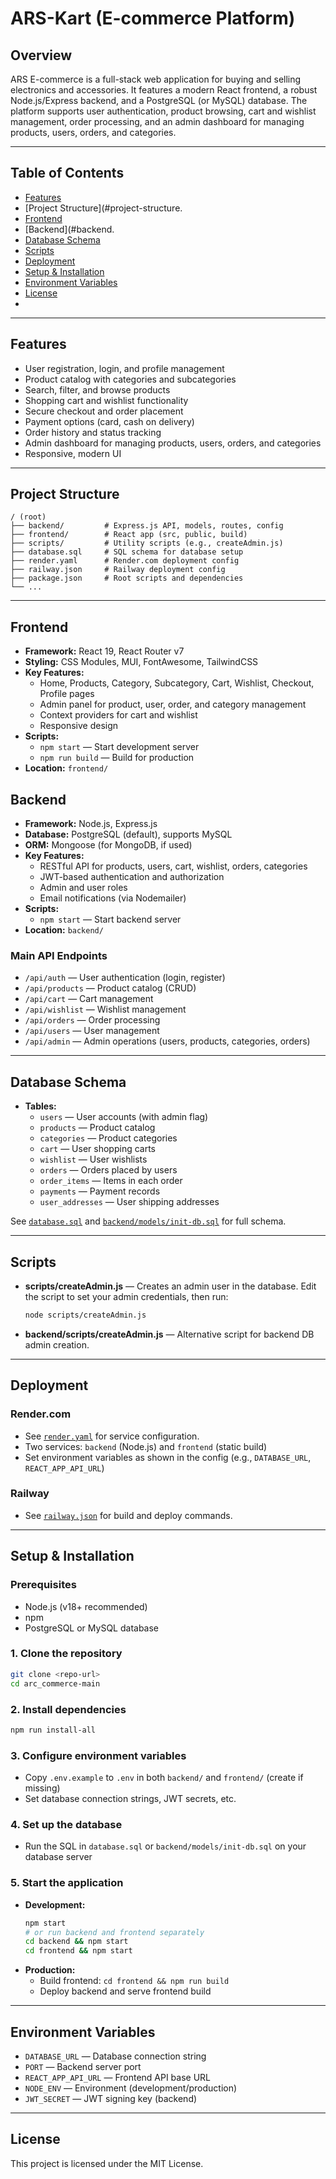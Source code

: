 # ARS-Kart (E-commerce Platform)

## Overview
 
ARS E-commerce is a full-stack web application for buying and selling electronics and accessories. It features a modern React frontend, a robust Node.js/Express backend, and a PostgreSQL (or MySQL) database. The platform supports user authentication, product browsing, cart and wishlist management, order processing, and an admin dashboard for managing products, users, orders, and categories.

---

## Table of Contents
- [Features](#features)
- [Project Structure](#project-structure.
- [Frontend](#frontend)
- [Backend](#backend.
- [Database Schema](#database-schema)
- [Scripts](#scripts)
- [Deployment](#deployment)
- [Setup & Installation](#setup--installation)
- [Environment Variables](#environment-variables)
- [License](#license)
- 
---

## Features
- User registration, login, and profile management
- Product catalog with categories and subcategories
- Search, filter, and browse products
- Shopping cart and wishlist functionality
- Secure checkout and order placement
- Payment options (card, cash on delivery)
- Order history and status tracking
- Admin dashboard for managing products, users, orders, and categories
- Responsive, modern UI

---

## Project Structure
```
/ (root)
├── backend/         # Express.js API, models, routes, config
├── frontend/        # React app (src, public, build)
├── scripts/         # Utility scripts (e.g., createAdmin.js)
├── database.sql     # SQL schema for database setup
├── render.yaml      # Render.com deployment config
├── railway.json     # Railway deployment config
├── package.json     # Root scripts and dependencies
└── ...
```

---

## Frontend
- **Framework:** React 19, React Router v7
- **Styling:** CSS Modules, MUI, FontAwesome, TailwindCSS
- **Key Features:**
  - Home, Products, Category, Subcategory, Cart, Wishlist, Checkout, Profile pages
  - Admin panel for product, user, order, and category management
  - Context providers for cart and wishlist
  - Responsive design
- **Scripts:**
  - `npm start` — Start development server
  - `npm run build` — Build for production
- **Location:** `frontend/`

## Backend
- **Framework:** Node.js, Express.js
- **Database:** PostgreSQL (default), supports MySQL
- **ORM:** Mongoose (for MongoDB, if used)
- **Key Features:**
  - RESTful API for products, users, cart, wishlist, orders, categories
  - JWT-based authentication and authorization
  - Admin and user roles
  - Email notifications (via Nodemailer)
- **Scripts:**
  - `npm start` — Start backend server
- **Location:** `backend/`

### Main API Endpoints
- `/api/auth` — User authentication (login, register)
- `/api/products` — Product catalog (CRUD)
- `/api/cart` — Cart management
- `/api/wishlist` — Wishlist management
- `/api/orders` — Order processing
- `/api/users` — User management
- `/api/admin` — Admin operations (users, products, categories, orders)

---

## Database Schema
- **Tables:**
  - `users` — User accounts (with admin flag)
  - `products` — Product catalog
  - `categories` — Product categories
  - `cart` — User shopping carts
  - `wishlist` — User wishlists
  - `orders` — Orders placed by users
  - `order_items` — Items in each order
  - `payments` — Payment records
  - `user_addresses` — User shipping addresses

See [`database.sql`](database.sql) and [`backend/models/init-db.sql`](backend/models/init-db.sql) for full schema.

---

## Scripts
- **scripts/createAdmin.js** — Creates an admin user in the database. Edit the script to set your admin credentials, then run:
  ```sh
  node scripts/createAdmin.js
  ```
- **backend/scripts/createAdmin.js** — Alternative script for backend DB admin creation.

---

## Deployment

### Render.com
- See [`render.yaml`](render.yaml) for service configuration.
- Two services: `backend` (Node.js) and `frontend` (static build)
- Set environment variables as shown in the config (e.g., `DATABASE_URL`, `REACT_APP_API_URL`)

### Railway
- See [`railway.json`](railway.json) for build and deploy commands.

---

## Setup & Installation

### Prerequisites
- Node.js (v18+ recommended)
- npm
- PostgreSQL or MySQL database

### 1. Clone the repository
```sh
git clone <repo-url>
cd arc_commerce-main
```

### 2. Install dependencies
```sh
npm run install-all
```

### 3. Configure environment variables
- Copy `.env.example` to `.env` in both `backend/` and `frontend/` (create if missing)
- Set database connection strings, JWT secrets, etc.

### 4. Set up the database
- Run the SQL in `database.sql` or `backend/models/init-db.sql` on your database server

### 5. Start the application
- **Development:**
  ```sh
  npm start
  # or run backend and frontend separately
  cd backend && npm start
  cd frontend && npm start
  ```
- **Production:**
  - Build frontend: `cd frontend && npm run build`
  - Deploy backend and serve frontend build

---

## Environment Variables
- `DATABASE_URL` — Database connection string
- `PORT` — Backend server port
- `REACT_APP_API_URL` — Frontend API base URL
- `NODE_ENV` — Environment (development/production)
- `JWT_SECRET` — JWT signing key (backend)

---

## License

This project is licensed under the MIT License. 
